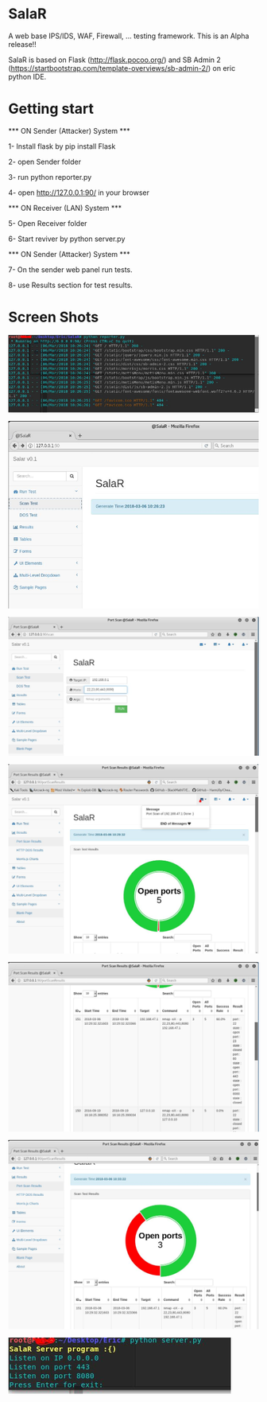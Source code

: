 # SalaR
A web base IPS/IDS, WAF, Firewall, ... testing framework.
This is an Alpha release!!

SalaR is based on Flask (http://flask.pocoo.org/) and SB Admin 2 (https://startbootstrap.com/template-overviews/sb-admin-2/) on eric python IDE.


# Getting start

*** ON Sender (Attacker) System ***

1- Install flask by pip install Flask

2- open Sender folder 

3- run python reporter.py

4- open http://127.0.0.1:90/ in your browser

*** ON Receiver (LAN) System ***

5- Open Receiver folder

6- Start reviver by python server.py 

*** ON Sender (Attacker) System ***

7- On the sender web panel run tests.

8- use Results section for test results.

# Screen Shots

![Alt text](https://raw.githubusercontent.com/Pouya47/SalaR/master/ScreenShots/01-webconsole.JPG)

![Alt text](https://raw.githubusercontent.com/Pouya47/SalaR/master/ScreenShots/02-web1.JPG)

![Alt text](https://raw.githubusercontent.com/Pouya47/SalaR/master/ScreenShots/03-ScanTest.JPG)

![Alt text](https://raw.githubusercontent.com/Pouya47/SalaR/master/ScreenShots/04-ScanResults.JPG)


![Alt text](https://raw.githubusercontent.com/Pouya47/SalaR/master/ScreenShots/05-results2.JPG)

![Alt text](https://raw.githubusercontent.com/Pouya47/SalaR/master/ScreenShots/05-results3.JPG)


![Alt text](https://raw.githubusercontent.com/Pouya47/SalaR/master/ScreenShots/06-Server.JPG)




